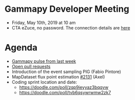 # Gammapy Developer Meeting

* Friday, May 10th, 2019 at 10 am
* CTA eZuce, no password.  The connection details are [here](../ezuce.txt)

# Agenda

* [Gammapy pulse from last week](https://github.com/gammapy/gammapy/pulse)
* [Open pull requests](https://github.com/gammapy/gammapy/pulls)
* Introduction of the event sampling PIG (Fabio Pintore)
* MapDataset flux point estimation [#2131](https://github.com/gammapy/gammapy/pull/2131) (Axel) 
* Coding sprint location and date:
	- https://doodle.com/poll/zqp9ieyyaz3bqqvw
	- https://doodle.com/poll/tvb6qsywrwmw2zk7